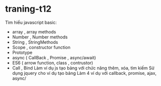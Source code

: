 # traning-t12
Tìm hiểu javascript basic:
 - array , array methods
 - Number , Number methods
 - String , StringMethods
 - Scope , constructor function
 - Prototype
 - async ( CallBack , Promise , async/await)
 - ES6 ( arrow function, class , contrustor)
 - Call , Bind
Làm ví dụ js tạo bảng với chức năng thêm, xóa, tìm kiếm
Sử dụng jquery cho ví dụ tạo bảng
Làm 4 ví dụ với callback, promise, ajax, async/
